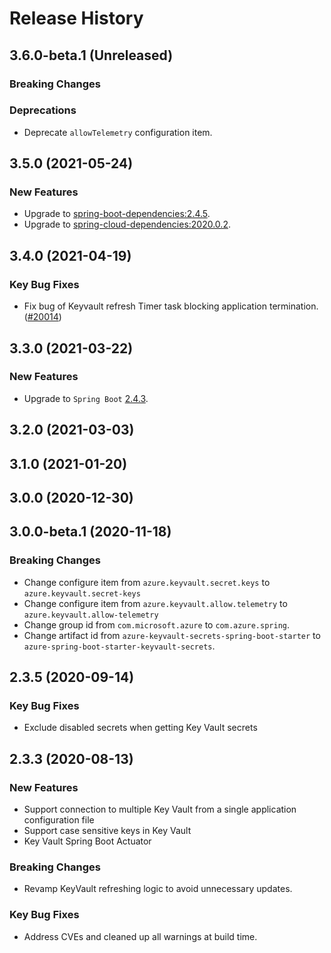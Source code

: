 # Release History

## 3.6.0-beta.1 (Unreleased)
### Breaking Changes

### Deprecations
- Deprecate `allowTelemetry` configuration item.

## 3.5.0 (2021-05-24)
### New Features
- Upgrade to [spring-boot-dependencies:2.4.5](https://repo.maven.apache.org/maven2/org/springframework/boot/spring-boot-dependencies/2.4.5/spring-boot-dependencies-2.4.5.pom).
- Upgrade to [spring-cloud-dependencies:2020.0.2](https://repo.maven.apache.org/maven2/org/springframework/cloud/spring-cloud-dependencies/2020.0.2/spring-cloud-dependencies-2020.0.2.pom).



## 3.4.0 (2021-04-19)
### Key Bug Fixes
- Fix bug of Keyvault refresh Timer task blocking application termination. ([#20014](https://github.com/Azure/azure-sdk-for-java/pull/20014))

## 3.3.0 (2021-03-22)
### New Features
- Upgrade to `Spring Boot` [2.4.3](https://github.com/spring-projects/spring-boot/releases/tag/v2.4.3).

## 3.2.0 (2021-03-03)


## 3.1.0 (2021-01-20)


## 3.0.0 (2020-12-30)


## 3.0.0-beta.1 (2020-11-18)
### Breaking Changes 
 - Change configure item from `azure.keyvault.secret.keys` to `azure.keyvault.secret-keys`
 - Change configure item from `azure.keyvault.allow.telemetry` to `azure.keyvault.allow-telemetry`
 - Change group id from `com.microsoft.azure` to `com.azure.spring`.
 - Change artifact id from `azure-keyvault-secrets-spring-boot-starter` to `azure-spring-boot-starter-keyvault-secrets`.

## 2.3.5 (2020-09-14)
### Key Bug Fixes 
- Exclude disabled secrets when getting Key Vault secrets

## 2.3.3 (2020-08-13)
### New Features
- Support connection to multiple Key Vault from a single application configuration file 
- Support case sensitive keys in Key Vault 
- Key Vault Spring Boot Actuator 

### Breaking Changes 
- Revamp KeyVault refreshing logic to avoid unnecessary updates. 
 
### Key Bug Fixes 
- Address CVEs and cleaned up all warnings at build time. 
